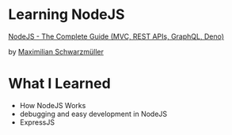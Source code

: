 # Learning NodeJS

[NodeJS - The Complete Guide (MVC, REST APIs, GraphQL, Deno)](https://www.udemy.com/course/nodejs-the-complete-guide/)

by [Maximilian Schwarzmüller](https://www.linkedin.com/in/maximilian-schwarzm%C3%BCller-66b152a5/)

# What I Learned
- How NodeJS Works
- debugging and easy development in NodeJS
- ExpressJS
